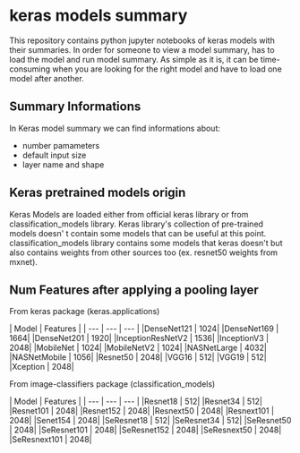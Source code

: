
# keras models summary

This repository contains python jupyter notebooks of keras models with their summaries.
In order for someone to view a model summary, has to load the model and run model summary. As simple as it is, it can be time-consuming when you are looking for the right model and have to load one model after another.

## Summary Informations

In Keras model summary we can find informations about:
* number pamameters 
* default input size
* layer name and shape 

## Keras pretrained models origin

Keras Models are loaded either from official keras library or from classification_models library.
Keras library's collection of pre-trained models doesn' t contain some models that can be useful at this point. classification_models library contains some models that keras doesn't but also contains weights from other sources too (ex. resnet50 weights from mxnet).

## Num Features after applying a pooling layer
From keras package (keras.applications)

| Model | Features |
| --- | --- | --- |
|DenseNet121 | 1024|
|DenseNet169 | 1664|
|DenseNet201 | 1920|
|InceptionResNetV2 | 1536|
|InceptionV3 | 2048|
|MobileNet | 1024|
|MobileNetV2 | 1024|
|NASNetLarge | 4032|
|NASNetMobile | 1056|
|Resnet50 | 2048|
|VGG16 | 512|
|VGG19 | 512|
|Xception | 2048|


From image-classifiers package (classification_models)

| Model | Features |
| --- | --- | --- |
|Resnet18 | 512|
|Resnet34 | 512|
|Resnet101 | 2048|
|Resnet152 | 2048|
|Resnext50 | 2048|
|Resnext101 | 2048|
|Senet154 | 2048|
|SeResnet18 | 512|
|SeResnet34 | 512|
|SeResnet50 | 2048|
|SeResnet101 | 2048|
|SeResnet152 | 2048|
|SeResnext50 | 2048|
|SeResnext101 | 2048|


